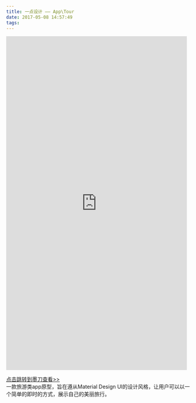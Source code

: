 ```yaml
---
title: 一点设计 —— App\Tour  
date: 2017-05-08 14:57:49
tags:
---
```

<iframe src="https://modao.cc/app/DBqBck5Rah9TWrzE1Azzc9RHO0blZYP/embed" width="488" height="900" allowTransparency="true" frameborder="0"></iframe>
<!-- more -->

[点击跳转到墨刀查看>>](https://modao.cc/app/FUNOxoKfTHwhC0LvCSYQPNaMAKAsLZS)  
一款旅游类app原型，旨在遵从Material Design UI的设计风格，让用户可以以一个简单的即时的方式，展示自己的美丽旅行。